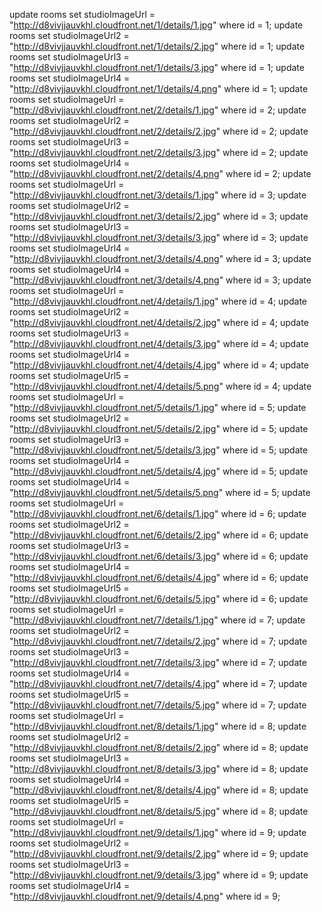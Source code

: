 update rooms set studioImageUrl = "http://d8vivjjauvkhl.cloudfront.net/1/details/1.jpg" where id = 1;
update rooms set studioImageUrl2 = "http://d8vivjjauvkhl.cloudfront.net/1/details/2.jpg" where id = 1;
update rooms set studioImageUrl3 = "http://d8vivjjauvkhl.cloudfront.net/1/details/3.jpg" where id = 1;
update rooms set studioImageUrl4 = "http://d8vivjjauvkhl.cloudfront.net/1/details/4.png" where id = 1;
update rooms set studioImageUrl = "http://d8vivjjauvkhl.cloudfront.net/2/details/1.jpg" where id = 2;
update rooms set studioImageUrl2 = "http://d8vivjjauvkhl.cloudfront.net/2/details/2.jpg" where id = 2;
update rooms set studioImageUrl3 = "http://d8vivjjauvkhl.cloudfront.net/2/details/3.jpg" where id = 2;
update rooms set studioImageUrl4 = "http://d8vivjjauvkhl.cloudfront.net/2/details/4.png" where id = 2;
update rooms set studioImageUrl = "http://d8vivjjauvkhl.cloudfront.net/3/details/1.jpg" where id = 3;
update rooms set studioImageUrl2 = "http://d8vivjjauvkhl.cloudfront.net/3/details/2.jpg" where id = 3;
update rooms set studioImageUrl3 = "http://d8vivjjauvkhl.cloudfront.net/3/details/3.jpg" where id = 3;
update rooms set studioImageUrl4 = "http://d8vivjjauvkhl.cloudfront.net/3/details/4.png" where id = 3;
update rooms set studioImageUrl4 = "http://d8vivjjauvkhl.cloudfront.net/3/details/4.png" where id = 3;
update rooms set studioImageUrl = "http://d8vivjjauvkhl.cloudfront.net/4/details/1.jpg" where id = 4;
update rooms set studioImageUrl2 = "http://d8vivjjauvkhl.cloudfront.net/4/details/2.jpg" where id = 4;
update rooms set studioImageUrl3 = "http://d8vivjjauvkhl.cloudfront.net/4/details/3.jpg" where id = 4;
update rooms set studioImageUrl4 = "http://d8vivjjauvkhl.cloudfront.net/4/details/4.jpg" where id = 4;
update rooms set studioImageUrl5 = "http://d8vivjjauvkhl.cloudfront.net/4/details/5.png" where id = 4;
update rooms set studioImageUrl = "http://d8vivjjauvkhl.cloudfront.net/5/details/1.jpg" where id = 5;
update rooms set studioImageUrl2 = "http://d8vivjjauvkhl.cloudfront.net/5/details/2.jpg" where id = 5;
update rooms set studioImageUrl3 = "http://d8vivjjauvkhl.cloudfront.net/5/details/3.jpg" where id = 5;
update rooms set studioImageUrl4 = "http://d8vivjjauvkhl.cloudfront.net/5/details/4.jpg" where id = 5;
update rooms set studioImageUrl4 = "http://d8vivjjauvkhl.cloudfront.net/5/details/5.png" where id = 5;
update rooms set studioImageUrl = "http://d8vivjjauvkhl.cloudfront.net/6/details/1.jpg" where id = 6;
update rooms set studioImageUrl2 = "http://d8vivjjauvkhl.cloudfront.net/6/details/2.jpg" where id = 6;
update rooms set studioImageUrl3 = "http://d8vivjjauvkhl.cloudfront.net/6/details/3.jpg" where id = 6;
update rooms set studioImageUrl4 = "http://d8vivjjauvkhl.cloudfront.net/6/details/4.jpg" where id = 6;
update rooms set studioImageUrl5 = "http://d8vivjjauvkhl.cloudfront.net/6/details/5.jpg" where id = 6;
update rooms set studioImageUrl = "http://d8vivjjauvkhl.cloudfront.net/7/details/1.jpg" where id = 7;
update rooms set studioImageUrl2 = "http://d8vivjjauvkhl.cloudfront.net/7/details/2.jpg" where id = 7;
update rooms set studioImageUrl3 = "http://d8vivjjauvkhl.cloudfront.net/7/details/3.jpg" where id = 7;
update rooms set studioImageUrl4 = "http://d8vivjjauvkhl.cloudfront.net/7/details/4.jpg" where id = 7;
update rooms set studioImageUrl5 = "http://d8vivjjauvkhl.cloudfront.net/7/details/5.jpg" where id = 7;
update rooms set studioImageUrl = "http://d8vivjjauvkhl.cloudfront.net/8/details/1.jpg" where id = 8;
update rooms set studioImageUrl2 = "http://d8vivjjauvkhl.cloudfront.net/8/details/2.jpg" where id = 8;
update rooms set studioImageUrl3 = "http://d8vivjjauvkhl.cloudfront.net/8/details/3.jpg" where id = 8;
update rooms set studioImageUrl4 = "http://d8vivjjauvkhl.cloudfront.net/8/details/4.jpg" where id = 8;
update rooms set studioImageUrl5 = "http://d8vivjjauvkhl.cloudfront.net/8/details/5.jpg" where id = 8;
update rooms set studioImageUrl = "http://d8vivjjauvkhl.cloudfront.net/9/details/1.jpg" where id = 9;
update rooms set studioImageUrl2 = "http://d8vivjjauvkhl.cloudfront.net/9/details/2.jpg" where id = 9;
update rooms set studioImageUrl3 = "http://d8vivjjauvkhl.cloudfront.net/9/details/3.jpg" where id = 9;
update rooms set studioImageUrl4 = "http://d8vivjjauvkhl.cloudfront.net/9/details/4.png" where id = 9;
